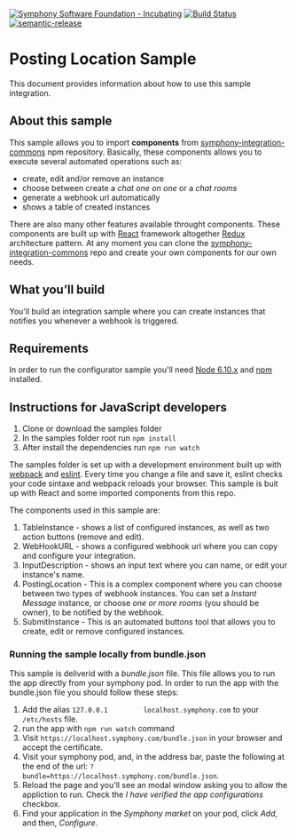 [![Symphony Software Foundation - Incubating](https://cdn.rawgit.com/symphonyoss/contrib-toolbox/master/images/ssf-badge-incubating.svg)](https://symphonyoss.atlassian.net/wiki/display/FM/Incubating) [![Build Status](https://travis-ci.org/symphonyoss/App-Integrations-FE-Commons.svg?branch=dev)](https://travis-ci.org/symphonyoss/App-Integrations-FE-Commons) [![semantic-release](https://img.shields.io/badge/%20%20%F0%9F%93%A6%F0%9F%9A%80-semantic--release-e10079.svg)](https://github.com/semantic-release/semantic-release)

# Posting Location Sample
This document provides information about how to use this sample integration.

## About this sample
This sample allows you to import __components__ from [symphony-integration-commons][commons] npm repository. Basically, these components allows you to execute several automated operations such as: 
* create, edit and/or remove an instance
* choose between create a _chat one on one_ or a _chat rooms_
* generate a webhook url automatically
* shows a table of created instances

There are also many other features available throught components. These components are built up with [React][react] framework altogether [Redux][redux] architecture pattern. At any moment you can clone the [symphony-integration-commons][commons] repo and create your own components for our own needs.

## What you’ll build
You'll build an integration sample where you can create instances that notifies you whenever a webhook is triggered.

## Requirements
In order to run the configurator sample you'll need [Node 6.10.x][node] and [npm][npm] installed.

## Instructions for JavaScript developers 
1. Clone or download the samples folder
2. In the samples folder root run `npm install`
3. After install the dependencies run `npm run watch`

The samples folder is set up with a development environment built up with [webpack][webpack] and [eslint][eslint]. Every time you change a file and save it, eslint checks your code sintaxe and webpack reloads your browser. This sample is buit up with React and some imported components from this repo.

The components used in this sample are:
1. TableInstance - shows a list of configured instances, as well as two action buttons (remove and edit).
2. WebHookURL - shows a configured webhook url where you can copy and configure your integration.
3. InputDescription - shows an input text where you can name, or edit your instance's name.
4. PostingLocation - This is a complex component where you can choose between two types of webhook instances. You can set a _Instant Message_ instance, or choose _one or more rooms_ (you should be owner), to be notified by the webhook.
5. SubmitInstance - This is an automated buttons tool that allows you to create, edit or remove configured instances.

### Running the sample locally from bundle.json
This sample is deliverid with a *bundle.json* file. This file allows you to run the app directly from your symphony pod. In order to run the app with the bundle.json file you should follow these steps:
1. Add the alias `127.0.0.1         localhost.symphony.com` to your `/etc/hosts` file.
2. run the app with `npm run watch` command
3. Visit `https://localhost.symphony.com/bundle.json` in your browser and accept the certificate.
4. Visit your symphony pod, and, in the address bar, paste the following at the end of the url:  `?bundle=https://localhost.symphony.com/bundle.json`. 
5. Reload the page and you'll see an modal window asking you to allow the appliction to run. Check the _I have verified the app configurations_ checkbox. 
6. Find your application in the _Symphony market_ on your pod, click _Add_, and then, _Configure_.

[commons]: https://www.npmjs.com/package/symphony-integration-commons
[eslint]: http://eslint.org/
[node]: https://nodejs.org/en/
[npm]: https://www.npmjs.com/
[react]: https://facebook.github.io/react/
[redux]: http://redux.js.org/
[webpack]: https://webpack.github.io/
